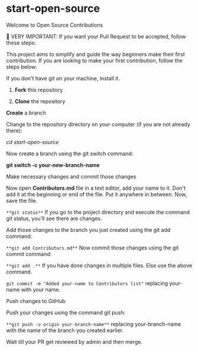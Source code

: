 # start-open-source
Welcome to Open Source Contributions


🚨 VERY IMPORTANT: If you want your Pull Request to be accepted, follow these steps:

This project aims to simplify and guide the way beginners make their first contribution. If you are looking to make your first contribution, follow the steps below.



If you don't have git on your machine, install it.


1. **Fork** this repository

2. **Clone** the repository


**Create** a branch

Change to the repository directory on your computer (if you are not already there):


_cd start-open-source_



Now create a branch using the git switch command:

**git switch -c your-new-branch-name**



Make necessary changes and commit those changes

Now open **Contributors.md** file in a text editor, add your name to it. Don't add it at the beginning or end of the file. Put it anywhere in between. Now, save the file.




``**git status**``
If you go to the project directory and execute the command git status, you'll see there are changes.

Add those changes to the branch you just created using the git add command:





``**git add Contributors.md**``
Now commit those changes using the git commit command:


``**git add .**``
If you have done changes in multiple files. Else use the above command.





``git commit -m "Added your-name to Contributors list"``
replacing your-name with your name.




Push changes to GitHub

Push your changes using the command git push:




``**git push -u origin your-branch-name**``
replacing your-branch-name with the name of the branch you created earlier.




Wait till your PR get reviewed by admin and then merge.



